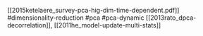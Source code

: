 [[2015ketelaere_survey-pca-hig-dim-time-dependent.pdf]]
#dimensionality-reduction #pca #pca-dynamic
[[2013rato_dpca-decorrelation]], [[2011he_model-update-multi-stats]]
